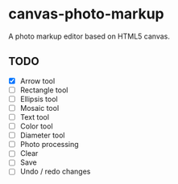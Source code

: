 # canvas-photo-markup
 
A photo markup editor based on HTML5 canvas.


## TODO

+ [x] Arrow tool
+ [ ] Rectangle tool
+ [ ] Ellipsis tool
+ [ ] Mosaic tool
+ [ ] Text tool
+ [ ] Color tool
+ [ ] Diameter tool
+ [ ] Photo processing
+ [ ] Clear
+ [ ] Save
+ [ ] Undo / redo changes 
